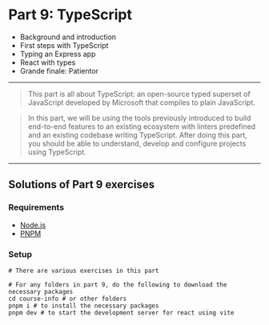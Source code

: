 # Part 9: TypeScript

- Background and introduction
- First steps with TypeScript
- Typing an Express app
- React with types
- Grande finale: Patientor

---

> This part is all about TypeScript: an open-source typed superset of JavaScript developed by Microsoft that compiles to plain JavaScript.

> In this part, we will be using the tools previously introduced to build end-to-end features to an existing ecosystem with linters predefined and an existing codebase writing TypeScript. After doing this part, you should be able to understand, develop and configure projects using TypeScript.

---

## Solutions of Part 9 exercises

### Requirements

- [Node.js](https://nodejs.org/en)
- [PNPM](https://pnpm.io/)

### Setup

```shell
# There are various exercises in this part

# For any folders in part 9, do the following to download the necessary packages
cd course-info # or other folders
pnpm i # to install the necessary packages
pnpm dev # to start the development server for react using vite
```
